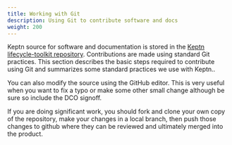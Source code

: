 ```yaml
---
title: Working with Git
description: Using Git to contribute software and docs
weight: 200
---
```


Keptn source for software and documentation is stored in the
[Keptn lifecycle-toolkit repository](https://github.com/keptn/lifecycle-toolkit).
Contributions are made using standard Git practices.
This section describes the basic steps required to contribute using Git
and summarizes some standard practices we use with Keptn..

You can also modify the source using the GitHub editor.
This is very useful when you want to fix a typo
or make some other small change
although be sure so include the DCO signoff.

If you are doing significant work,
you should fork and clone your own copy of the repository,
make your changes in a local branch,
then push those changes to github where they can be reviewed
and ultimately merged into the product.
